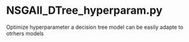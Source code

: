 # NSGAII_DTree_hyperparam.py
Optimize hyperparameter a decision tree model can be easily adapte to otrhers models
